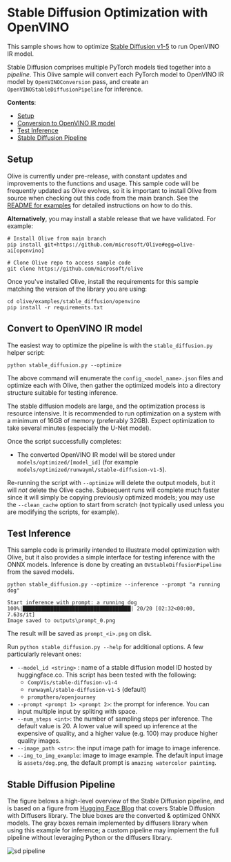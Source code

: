 # Stable Diffusion Optimization with OpenVINO

This sample shows how to optimize [Stable Diffusion v1-5](https://huggingface.co/runwayml/stable-diffusion-v1-5) to run OpenVINO IR model.

Stable Diffusion comprises multiple PyTorch models tied together into a *pipeline*. This Olive sample will convert each PyTorch model to OpenVINO IR model by `OpenVINOConversion` pass, and create an `OpenVINOStableDiffusionPipeline` for inference.

**Contents**:
- [Setup](#setup)
- [Conversion to OpenVINO IR model](#conversion-to-ov)
- [Test Inference](#test-inference)
- [Stable Diffusion Pipeline](#stable-diffusion-pipeline)

## Setup

Olive is currently under pre-release, with constant updates and improvements to the functions and usage. This sample code will be frequently updated as Olive evolves, so it is important to install Olive from source when checking out this code from the main branch. See the [README for examples](https://github.com/microsoft/Olive/blob/main/examples/README.md#important) for detailed instructions on how to do this.

**Alternatively**, you may install a stable release that we have validated. For example:

```
# Install Olive from main branch
pip install git+https://github.com/microsoft/Olive#egg=olive-ai[openvino]

# Clone Olive repo to access sample code
git clone https://github.com/microsoft/olive
```

Once you've installed Olive, install the requirements for this sample matching the version of the library you are using:
```
cd olive/examples/stable_diffusion/openvino
pip install -r requirements.txt
```

## Convert to OpenVINO IR model

The easiest way to optimize the pipeline is with the `stable_diffusion.py` helper script:

```
python stable_diffusion.py --optimize
```

The above command will enumerate the `config_<model_name>.json` files and optimize each with Olive, then gather the optimized models into a directory structure suitable for testing inference.

The stable diffusion models are large, and the optimization process is resource intensive. It is recommended to run optimization on a system with a minimum of 16GB of memory (preferably 32GB). Expect optimization to take several minutes (especially the U-Net model).

Once the script successfully completes:
- The converted OpenVINO IR model will be stored under `models/optimized/[model_id]` (for example `models/optimized/runwayml/stable-diffusion-v1-5`).

Re-running the script with `--optimize` will delete the output models, but it will *not* delete the Olive cache. Subsequent runs will complete much faster since it will simply be copying previously optimized models; you may use the `--clean_cache` option to start from scratch (not typically used unless you are modifying the scripts, for example).

## Test Inference

This sample code is primarily intended to illustrate model optimization with Olive, but it also provides a simple interface for testing inference with the ONNX models. Inference is done by creating an `OVStableDiffusionPipeline` from the saved models.


```
python stable_diffusion.py --optimize --inference --prompt "a running dog"

Start inference with prompt: a running dog
100%|███████████████████████████████████| 20/20 [02:32<00:00,  7.63s/it]
Image saved to outputs\prompt_0.png
```

The result will be saved as `prompt_<i>.png` on disk.

Run `python stable_diffusion.py --help` for additional options. A few particularly relevant ones:
- `--model_id <string>` : name of a stable diffusion model ID hosted by huggingface.co. This script has been tested with the following:
  - `CompVis/stable-diffusion-v1-4`
  - `runwayml/stable-diffusion-v1-5` (default)
  - `prompthero/openjourney`
- `--prompt <prompt 1> <prompt 2>`: the prompt for inference. You can input multiple input by spliting with space.
- `--num_steps <int>`: the number of sampling steps per inference. The default value is 20. A lower value will speed up inference at the expensive of quality, and a higher value (e.g. 100) may produce higher quality images.
- `--image_path <str>`: the input image path for image to image inference.
- `--img_to_img_example`: image to image example. The default input image is `assets/dog.png`, the default prompt is `amazing watercolor painting`.

## Stable Diffusion Pipeline

The figure belows a high-level overview of the Stable Diffusion pipeline, and is based on a figure from [Hugging Face Blog](https://huggingface.co/blog/stable_diffusion) that covers Stable Diffusion with Diffusers library. The blue boxes are the converted & optimized ONNX models. The gray boxes remain implemented by diffusers library when using this example for inference; a custom pipeline may implement the full pipeline without leveraging Python or the diffusers library.

![sd pipeline](readme/pipeline.png)
